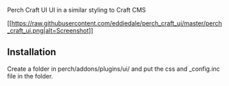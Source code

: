 Perch Craft UI
UI in a similar styling to Craft CMS

[[https://raw.githubusercontent.com/eddiedale/perch_craft_ui/master/perch_craft_ui.png|alt=Screenshot]]

## Installation
Create a folder in perch/addons/plugins/ui/ and put the css and _config.inc file in the folder.
